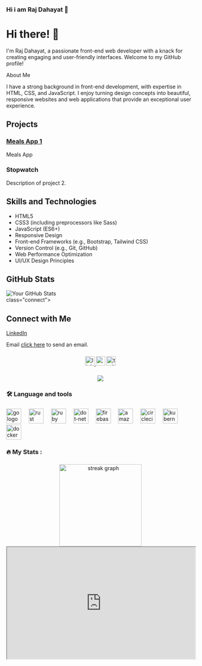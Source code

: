 ### Hi i am Raj Dahayat 👋

<!DOCTYPE html>
<html lang="en">
<head>
    <meta charset="UTF-8">
    <meta name="viewport" content="width=device-width, initial-scale=1.0">
    <!-- <title>GitHub Profile Introduction</title>
    <style>
        body {
            font-family: Arial, sans-serif;
            line-height: 1.6;
            margin: 0;
            padding: 0;
            background-color: #f4f4f4;
            color: #333;
            padding: 20px;
        }
        .container {
            max-width: 800px;
            margin: auto;
            background: #fff;
            padding: 20px;
            border-radius: 5px;
            box-shadow: 0 0 10px rgba(0,0,0,0.1);
        }
        h1, h2 {
            text-align: center;
        }
        .project {
            margin-bottom: 20px;
        }
        .project a {
            text-decoration: none;
            color: #007bff;
        }
        .project p {
            margin: 5px 0;
        }
        .stats {
            text-align: center;
        }
        .connect {
            text-align: center;
        }
        .connect a {
            margin: 0 5px;
            text-decoration: none;
            color: #333;
        }
    </style> -->
</head> 
<body>
    <div class="container">
        <h1>Hi there! 👋</h1>
        <p>I'm Raj Dahayat, a passionate front-end web developer with a knack for creating engaging and user-friendly interfaces. Welcome to my GitHub profile!</p>
        <p>About Me</p>
        <p>I have a strong background in front-end development, with expertise in HTML, CSS, and JavaScript. I enjoy turning design concepts into beautiful, responsive websites and web applications that provide an exceptional user experience.</p> 
        <h2>Projects</h2>
        <div class="project">
            <h3><a href="project-1-link">Meals App 1</a></h3>
               <p>Meals App<a href="https://github.com/rajrdj/mealsapp2" class="hidden-link"></a> </p>
        </div>
        <div class="project">
            <h3> <p>Stopwatch<a href="https://github.com/rajrdj/Stopwatch" class="hidden-link"></a> </p>
</h3>
            <p>Description of project 2.</p>
        </div>
        <div class="project">
            <!-- <h3><a href="project-3-link">Project Name 3</a></h3>
            <p>Description of project 3.</p> -->
        </div> 
        <h2>Skills and Technologies</h2>
        <ul>
            <li>HTML5</li>
            <li>CSS3 (including preprocessors like Sass)</li>
            <li>JavaScript (ES6+)</li>
            <li>Responsive Design</li>
            <li>Front-end Frameworks (e.g., Bootstrap, Tailwind CSS)</li>
            <li>Version Control (e.g., Git, GitHub)</li>
            <li>Web Performance Optimization</li>
            <li>UI/UX Design Principles</li>
        </ul>
        <div class="stats">
            <h2>GitHub Stats</h2>
            <img src="https://github-readme-stats.vercel.app/api?username=rajrdj&show_icons=true" alt="Your GitHub Stats">
        </div>
        <div> class="connect">
            <h2>Connect with Me</h2>
            <!-- <a href="link-to-portfolio">Portfolio</a> -->
            <a href="https://www.linkedin.com/in/rajrd/">LinkedIn</a>
            <!-- <a href="link-to-twitter">Twitter</a> -->
           <p>Email <a href="mailto:rajdahyat74@gmail.com"> click here</a> to send an email.</p
        </div>
    </div>

    
  <!-- <img height="150" src="https://camo.githubusercontent.com/62da68eb62b1e5f175f7d1f0191dd89a653d7908feb22d37d4a0ab07365d6791/68747470733a2f2f6d656469612e67697068792e636f6d2f6d656469612f4d3967624264396e6244724f5475314d71782f67697068792e676966"  /> -->
</div>

###

<div align="center">
  <a href="https://www.linkedin.com/in/rajrd/">
    <img src="https://img.shields.io/static/v1?message=LinkedIn&logo=linkedin&label=&color=0077B5&logoColor=white&labelColor=&style=for-the-badge" height="25" alt="linkedin logo" />
</a>
  <img src="https://img.shields.io/static/v1?message=Youtube&logo=youtube&label=&color=FF0000&logoColor=white&labelColor=&style=for-the-badge" height="25" alt="youtube logo"  />
  <img src="https://img.shields.io/static/v1?message=Twitter&logo=twitter&label=&color=1DA1F2&logoColor=white&labelColor=&style=for-the-badge" height="25" alt="twitter logo"  />
</div>

###

<div align="center">
  <img src="https://visitor-badge.laobi.icu/badge?page_id=maurodesouza.maurodesouza&"  />
</div>




<h3 align="left">🛠 Language and tools</h3>

###

<div align="left">
  <img src="https://cdn.jsdelivr.net/gh/devicons/devicon/icons/go/go-original-wordmark.svg" height="40" alt="go logo"  />
  <img width="12" />
  <img src="https://cdn.jsdelivr.net/gh/devicons/devicon/icons/rust/rust-plain.svg" height="40" alt="rust logo"  />
  <img width="12" />
  <img src="https://cdn.jsdelivr.net/gh/devicons/devicon/icons/ruby/ruby-plain-wordmark.svg" height="40" alt="ruby logo"  />
  <img width="12" />
  <img src="https://cdn.jsdelivr.net/gh/devicons/devicon/icons/dot-net/dot-net-plain-wordmark.svg" height="40" alt="dot-net logo"  />
  <img width="12" />
  <img src="https://cdn.jsdelivr.net/gh/devicons/devicon/icons/firebase/firebase-plain-wordmark.svg" height="40" alt="firebase logo"  />
  <img width="12" />
  <img src="" height="40" alt="amazonwebservices logo"  />
  <img width="12" />
  <img src="https://cdn.jsdelivr.net/gh/devicons/devicon/icons/circleci/circleci-plain.svg" height="40" alt="circleci logo"  />
  <img width="12" />
  <img src="https://cdn.jsdelivr.net/gh/devicons/devicon/icons/kubernetes/kubernetes-plain.svg" height="40" alt="kubernetes logo"  />
  <img width="12" />
  <img src="https://cdn.jsdelivr.net/gh/devicons/devicon/icons/docker/docker-plain-wordmark.svg" height="40" alt="docker logo"  />
</div>

###

<h3 align="left">🔥   My Stats :</h3>

###

<div align="center">
  <img src="https://streak-stats.demolab.com?user=maurodesouza&locale=en&mode=daily&theme=dark&hide_border=false&border_radius=5&order=3" height="220" alt="streak graph"  />
</div>

<iframe src="https://rajrdj.github.io/chandelier/chandelier" width="100%" height="300px"></iframe>


    
</body>
</html>


<!--
**rajrdj/rajrdj** is a ✨ _special_ ✨ repository because its `README.md` (this file) appears on your GitHub profile.

Here are some ideas to get you started:

- 🔭 I’m currently working on ...
- 🌱 I’m currently learning ...
- 👯 I’m looking to collaborate on ...
- 🤔 I’m looking for help with ...
- 💬 Ask me about ...
- 📫 How to reach me: ...
- 😄 Pronouns: ...
- ⚡ Fun fact: ...
-->





